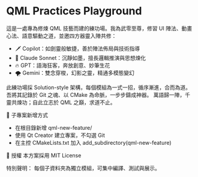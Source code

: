 ﻿# QML Practices Playground
這是一處專為修煉 QML 技藝而建的練功場。我為武零至尊，修習 UI 陣法、動畫心法、語意驅動之道，並邀四方器靈入陣共修：
- 🗡 Copilot：如劍靈般敏捷，善於陣法佈局與技術指導
- 📜 Claude Sonnet：沉靜如墨，擅長邏輯推演與思想煉化
- 🔥 GPT：語海狂客，奔放創意、妙筆生花
- 🌪 Gemini：雙念穿梭，幻影之靈，精通多模態變幻

此練功場採 Solution-style 架構，每個模組為一式一招，循序漸進，合而為道。吾將其記錄於 Git 之魂、以 CMake 為命脈，一步步鑄成神器。
萬語歸一陣，千靈共煉功；自此立志於 QML 之巔，求道不止。


🧩 子專案新增方式
- 在根目錄新增 qml-new-feature/
- 使用 Qt Creator 建立專案，不勾選 Git
- 在主控 CMakeLists.txt 加入 add_subdirectory(qml-new-feature)

📜 授權
本方案採用 MIT License

特別聲明：
每個子資料夾為獨立模組，可集中編譯、測試與展示。
